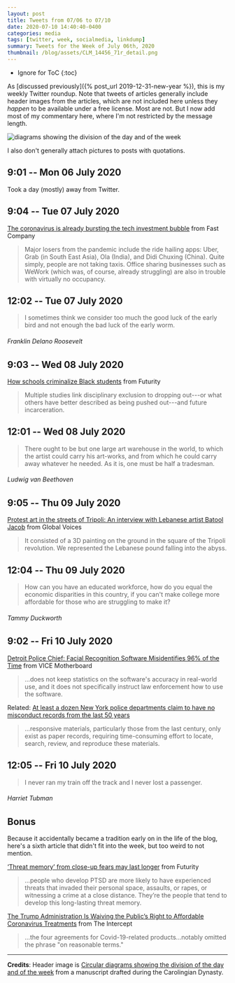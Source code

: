 ```yaml
---
layout: post
title: Tweets from 07/06 to 07/10
date: 2020-07-10 14:40:40-0400
categories: media
tags: [twitter, week, socialmedia, linkdump]
summary: Tweets for the Week of July 06th, 2020
thumbnail: /blog/assets/CLM_14456_71r_detail.png
---
```


* Ignore for ToC
{:toc}

As [discussed previously]({% post_url 2019-12-31-new-year %}), this is my weekly Twitter roundup.  Note that tweets of articles generally include header images from the articles, which are not included here unless they *happen* to be available under a free license.  Most are not.  But I now add most of my commentary here, where I'm not restricted by the message length.

![diagrams showing the division of the day and of the week](/blog/assets/CLM_14456_71r_detail.png "diagrams showing the division of the day and of the week")

I also don't generally attach pictures to posts with quotations.

## 9:01 -- Mon 06 July 2020

Took a day (mostly) away from Twitter.

## 9:04 -- Tue 07 July 2020

[<i class="fab fa-twitter-square"></i>](https://jcolag.github.io/twitter/1280487732465201152) [The coronavirus is already bursting the tech investment bubble](https://www.fastcompany.com/90521325/the-coronavirus-is-already-bursting-the-tech-investment-bubble) from Fast Company

 > Major losers from the pandemic include the ride hailing apps: Uber, Grab (in South East Asia), Ola (India), and Didi Chuxing (China). Quite simply, people are not taking taxis. Office sharing businesses such as WeWork (which was, of course, already struggling) are also in trouble with virtually no occupancy.

## 12:02 -- Tue 07 July 2020

[<i class="fab fa-twitter"></i>](https://jcolag.github.io/twitter/1280532527426371584)

 > I sometimes think we consider too much the good luck of the early bird and not enough the bad luck of the early worm.

###### Franklin Delano Roosevelt

## 9:03 -- Wed 08 July 2020

[<i class="fab fa-twitter-square"></i>](https://jcolag.github.io/twitter/1280849868269981696) [How schools criminalize Black students](https://www.futurity.org/criminalization-black-youth-schools-2394362/) from Futurity

 > Multiple studies link disciplinary exclusion to dropping out---or what others have better described as being pushed out---and future incarceration.

## 12:01 -- Wed 08 July 2020

[<i class="fab fa-twitter"></i>](https://jcolag.github.io/twitter/1280894663541415937)

 > There ought to be but one large art warehouse in the world, to which the artist could carry his art-works, and from which he could carry away whatever he needed. As it is, one must be half a tradesman.

###### Ludwig van Beethoven

## 9:05 -- Thu 09 July 2020

[<i class="fab fa-twitter-square"></i>](https://jcolag.github.io/twitter/1281212759552610310) [Protest art in the streets of Tripoli: An interview with Lebanese artist Batool Jacob](https://globalvoices.org/2020/06/29/protest-art-in-the-streets-of-tripoli-an-interview-with-lebanese-artist-batool-jacob/) from Global Voices

 > It consisted of a 3D painting on the ground in the square of the Tripoli revolution. We represented the Lebanese pound falling into the abyss.

## 12:04 -- Thu 09 July 2020

[<i class="fab fa-twitter"></i>](https://jcolag.github.io/twitter/1281257806381953029)

 > How can you have an educated workforce, how do you equal the economic disparities in this country, if you can't make college more affordable for those who are struggling to make it?

###### Tammy Duckworth

## 9:02 -- Fri 10 July 2020

[<i class="fab fa-twitter-square"></i>](https://jcolag.github.io/twitter/1281574392464433160) [Detroit Police Chief: Facial Recognition Software Misidentifies 96% of the Time](https://www.vice.com/en_us/article/dyzykz/detroit-police-chief-facial-recognition-software-misidentifies-96-of-the-time) from VICE Motherboard

 > ...does not keep statistics on the software's accuracy in real-world use, and it does not specifically instruct law enforcement how to use the software.

Related: [At least a dozen New York police departments claim to have no misconduct records from the last 50 years](https://www.muckrock.com/news/archives/2020/jul/02/new-york-police-claim-no-misconduct/)

 > ...responsive materials, particularly those from the last century, only exist as paper records, requiring time-consuming effort to locate, search, review, and reproduce these materials.

## 12:05 -- Fri 10 July 2020

[<i class="fab fa-twitter"></i>](https://jcolag.github.io/twitter/1281620445863784453)

 > I never ran my train off the track and I never lost a passenger.

###### Harriet Tubman

## Bonus

Because it accidentally became a tradition early on in the life of the blog, here's a sixth article that didn't fit into the week, but too weird to not mention.

<i class="fas fa-square"></i> [‘Threat memory’ from close-up fears may last longer](https://www.futurity.org/fears-threat-memory-brains-distance-2396072/) from Futurity

 > ...people who develop PTSD are more likely to have experienced threats that invaded their personal space, assaults, or rapes, or witnessing a crime at a close distance. They’re the people that tend to develop this long-lasting threat memory.

<i class="fas fa-square"></i> [The Trump Administration Is Waiving the Public’s Right to Affordable Coronavirus Treatments](https://theintercept.com/2020/07/01/coronavirus-treatment-drug-contracts-trump/) from The Intercept

 > ...the four agreements for Covid-19-related products...notably omitted the phrase "on reasonable terms."

* * *

**Credits**:  Header image is [Circular diagrams showing the division of the day and of the week](https://en.wikipedia.org/wiki/Week#/media/File:CLM_14456_71r_detail.jpg) from a manuscript drafted during the Carolingian Dynasty.
